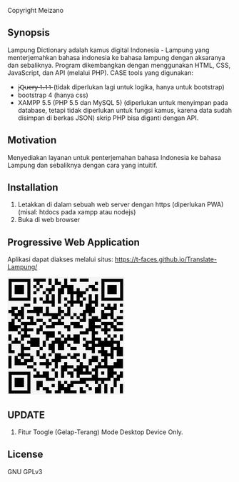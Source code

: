 Copyright Meizano
## Synopsis

Lampung Dictionary adalah kamus digital Indonesia - Lampung yang menterjemahkan bahasa indonesia ke bahasa lampung dengan aksaranya dan sebaliknya. Program dikembangkan dengan menggunakan HTML, CSS, JavaScript, dan API (melalui PHP).
CASE tools yang digunakan:
* j̵Q̵u̵e̵r̵y̵ ̵1̵.̵1̵1̵ (tidak diperlukan lagi untuk logika, hanya untuk bootstrap)
* bootstrap 4 (hanya css)
* XAMPP 5.5 (PHP 5.5 dan MySQL 5) (diperlukan untuk menyimpan pada database, tetapi tidak diperlukan untuk fungsi kamus, karena data sudah disimpan di berkas JSON) skrip PHP bisa diganti dengan API.

## Motivation

Menyediakan layanan untuk penterjemahan bahasa Indonesia ke bahasa Lampung dan sebaliknya dengan cara yang intuitif.

## Installation

1. Letakkan di dalam sebuah web server dengan https (diperlukan PWA) (misal: htdocs pada xampp atau nodejs)
2. Buka di web browser


## Progressive Web Application

Aplikasi dapat diakses melalui situs: https://t-faces.github.io/Translate-Lampung/ 

![QR COde](QRCode-Github-Tfaces-Lampung.jpeg)

## UPDATE

1. Fitur Toogle (Gelap-Terang) Mode Desktop Device Only.

## License

GNU GPLv3
